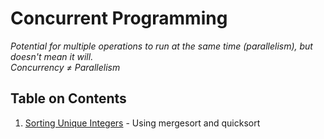 # Concurrent Programming

*Potential for multiple operations to run at the same time (parallelism), but doesn't mean it will.*  
*Concurrency ≠ Parallelism*

## Table on Contents
1. [Sorting Unique Integers](Sorting_Unique_Integers) - Using mergesort and quicksort
